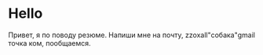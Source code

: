 # Hello
Привет, я по поводу резюме. Напиши мне на почту, zzoxall"собака"gmail точка ком, пообщаемся.
